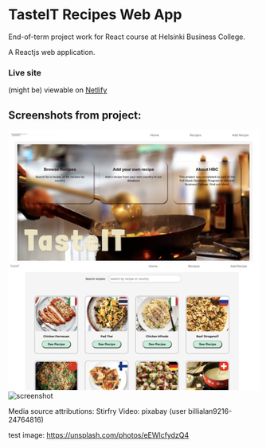 # TasteIT Recipes Web App

 
End-of-term project work for React course at Helsinki Business College.

A Reactjs web application.

### Live site

(might be) viewable on [Netlify](https://tasteit-recipe-app.netlify.app)

## Screenshots from project:

![screenshot](https://github.com/andorjamb/recipes/blob/master/screenshot_recipe_home.png)
![screenshot](https://github.com/andorjamb/recipes/blob/master/screenshot_recipes_recipes.png)
![screenshot](https://github.com/andorjamb/recipes/blob/master/screenshot_recipes_addrecipes.png)

Media source attributions: 
Stirfry Video: pixabay (user billialan9216-24764816)

test image: https://unsplash.com/photos/eEWlcfydzQ4

